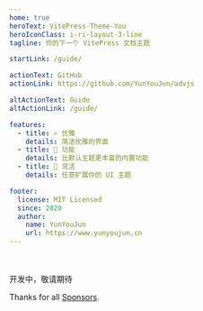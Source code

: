 ```yaml
---
home: true
heroText: VitePress-Theme-You
heroIconClass: i-ri-layout-3-line
tagline: 你的下一个 VitePress 文档主题

startLink: /guide/

actionText: GitHub
actionLink: https://github.com/YunYouJun/advjs

altActionText: Guide
altActionLink: /guide/

features:
  - title: ✍️ 优雅
    details: 简洁优雅的界面
  - title: 🧰 功能
    details: 比默认主题更丰富的内置功能
  - title: 🎨 灵活
    details: 任意扩展你的 UI 主题

footer:
  license: MIT Licensed
  since: 2020
  author:
    name: YunYouJun
    url: https://www.yunyoujun.cn
---
```


<style>
.gradient-text {
  background-size: 100%;
  background-clip: text;
  -webkit-background-clip: text;
  -moz-background-clip: text;
  -webkit-text-fill-color: transparent;
  -moz-text-fill-color: transparent;
}
</style>

<div class="text-center font-light text-2xl">

<div class="text-2xl font-normal gradient-text from-blue-600 to-green-500 bg-gradient-to-r">

愿能在未来的冒险中与你相遇

</div>

开发中，敬请期待

<div class="text-2xl font-black">

Thanks for all [Sponsors](https://sponsors.yunyoujun.cn).

</div>

</div>
